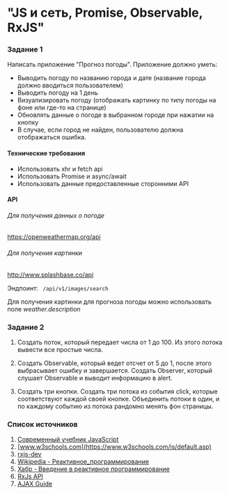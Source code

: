 # "JS и сеть, Promise, Observable, RxJS"

### Задание 1
Написать приложение "Прогноз погоды".
Приложение должно уметь:
* Выводить погоду по названию города и дате (название города должно вводиться пользователем)
* Выводить погоду на 1 день
* Визуализировать погоду (отображать картинку по типу погоды на фоне или где-то на странице)
* Обновлять данные о погоде в выбранном городе при нажатии на кнопку
* В случае, если город не найден, пользователю должна отображаться ошибка.

#### Технические требования
* Использовать xhr и fetch api
* Использовать Promise и async/await
* Использовать данные предоставленные сторонними API

#### API

###### Для получения данных о погоде
https://openweathermap.org/api  

###### Для получения картинки
http://www.splashbase.co/api

Эндпоинт: ` /api/v1/images/search`

Для получения картинки для прогноза погоды можно использовать поле _weather.description_

### Задание 2
1. Создать поток, который передает числа от 1 до 100. Из этого потока вывести все простые числа.

2. Создать Observable, который ведет отсчет от 5 до 1, после этого выбрасывает ошибку и завершается. 
Создать Observer, который слушает Observable и выводит информацию в alert.

3. Создать три кнопки. Создать три потока из события click, которые соответствуют каждой своей кнопке. 
Объединить потоки в один, и по каждому событию из потока рандомно менять фон страницы.


### Список источников
1. [Современный учебник JavaScript](https://learn.javascript.ru)
2. [www.w3schools.com](https://www.w3schools.com/js/default.asp)
3. [rxjs-dev](https://rxjs-dev.firebaseapp.com)
4. [Wikipedia - Реактивное_программирование](https://ru.wikipedia.org/wiki/Реактивное_программирование)
5. [Хабр - Введение в реактивное программирование](https://habr.com/ru/company/arcadia/blog/432004)
6. [RxJs API](https://rxjs.dev/api)
7. [AJAX Guide](https://developer.mozilla.org/ru/docs/Web/Guide/AJAX)
